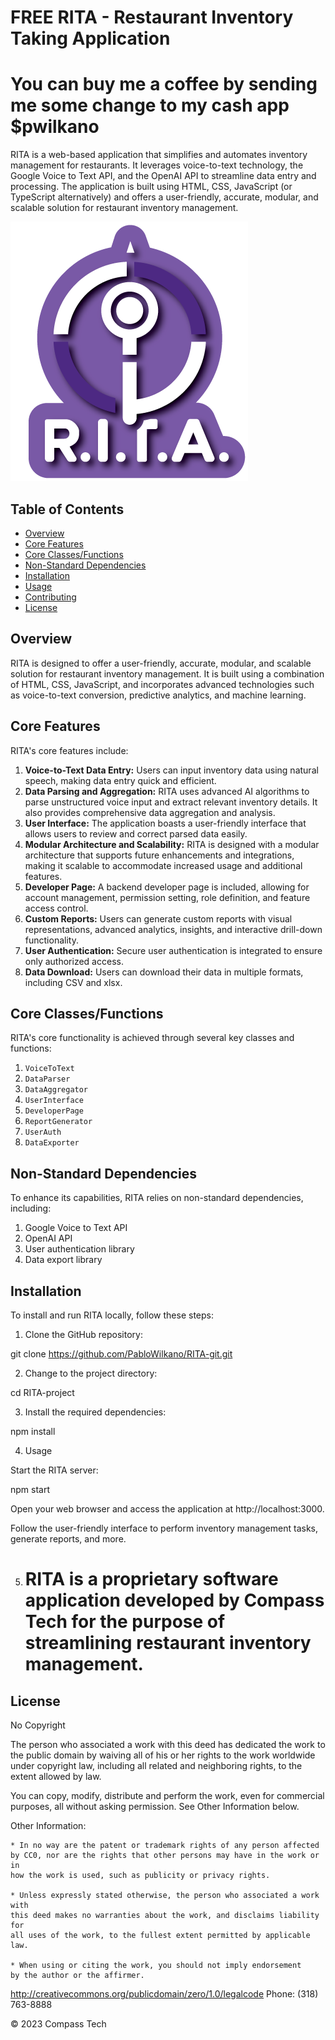 # FREE RITA - Restaurant Inventory Taking Application

# You can buy me a coffee by sending me some change to my cash app $pwilkano

RITA is a web-based application that simplifies and automates inventory management for restaurants. It leverages voice-to-text technology, the Google Voice to Text API, and the OpenAI API to streamline data entry and processing. The application is built using HTML, CSS, JavaScript (or TypeScript alternatively) and offers a user-friendly, accurate, modular, and scalable solution for restaurant inventory management.

![RITA Logo](/src/app/assets/images/logo.png)

## Table of Contents

- [Overview](#overview)
- [Core Features](#core-features)
- [Core Classes/Functions](#core-classesfunctions)
- [Non-Standard Dependencies](#non-standard-dependencies)
- [Installation](#installation)
- [Usage](#usage)
- [Contributing](#contributing)
- [License](#license)

## Overview

RITA is designed to offer a user-friendly, accurate, modular, and scalable solution for restaurant inventory management. It is built using a combination of HTML, CSS, JavaScript, and incorporates advanced technologies such as voice-to-text conversion, predictive analytics, and machine learning.

## Core Features

RITA's core features include:

1. **Voice-to-Text Data Entry:** Users can input inventory data using natural speech, making data entry quick and efficient.
2. **Data Parsing and Aggregation:** RITA uses advanced AI algorithms to parse unstructured voice input and extract relevant inventory details. It also provides comprehensive data aggregation and analysis.
3. **User Interface:** The application boasts a user-friendly interface that allows users to review and correct parsed data easily.
4. **Modular Architecture and Scalability:** RITA is designed with a modular architecture that supports future enhancements and integrations, making it scalable to accommodate increased usage and additional features.
5. **Developer Page:** A backend developer page is included, allowing for account management, permission setting, role definition, and feature access control.
6. **Custom Reports:** Users can generate custom reports with visual representations, advanced analytics, insights, and interactive drill-down functionality.
7. **User Authentication:** Secure user authentication is integrated to ensure only authorized access.
8. **Data Download:** Users can download their data in multiple formats, including CSV and xlsx.

## Core Classes/Functions

RITA's core functionality is achieved through several key classes and functions:

1. `VoiceToText`
2. `DataParser`
3. `DataAggregator`
4. `UserInterface`
5. `DeveloperPage`
6. `ReportGenerator`
7. `UserAuth`
8. `DataExporter`

## Non-Standard Dependencies

To enhance its capabilities, RITA relies on non-standard dependencies, including:

1. Google Voice to Text API
2. OpenAI API
3. User authentication library
4. Data export library

## Installation

To install and run RITA locally, follow these steps:

1. Clone the GitHub repository:

git clone https://github.com/PabloWilkano/RITA-git.git

2. Change to the project directory:

cd RITA-project

3. Install the required dependencies:

npm install

4. Usage

Start the RITA server:

npm start

Open your web browser and access the application at http://localhost:3000.

Follow the user-friendly interface to perform inventory management tasks, generate reports, and more.

5. # RITA is a proprietary software application developed by Compass Tech for the purpose of streamlining restaurant inventory management.

## License

No Copyright

The person who associated a work with this deed has dedicated the work to the
public domain by waiving all of his or her rights to the work worldwide under
copyright law, including all related and neighboring rights,
to the extent allowed by law.

You can copy, modify, distribute and perform the work, even for commercial
purposes, all without asking permission. See Other Information below.

Other Information:

    * In no way are the patent or trademark rights of any person affected
    by CC0, nor are the rights that other persons may have in the work or in
    how the work is used, such as publicity or privacy rights.

    * Unless expressly stated otherwise, the person who associated a work with
    this deed makes no warranties about the work, and disclaims liability for
    all uses of the work, to the fullest extent permitted by applicable law.

    * When using or citing the work, you should not imply endorsement
    by the author or the affirmer.

http://creativecommons.org/publicdomain/zero/1.0/legalcode
Phone: (318) 763-8888

© 2023 Compass Tech
